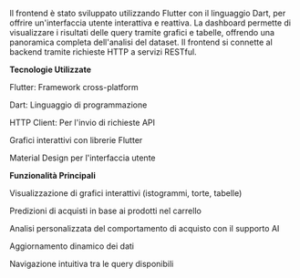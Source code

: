 Il frontend è stato sviluppato utilizzando Flutter con il linguaggio Dart, per offrire un'interfaccia utente interattiva e reattiva. La dashboard permette di visualizzare i risultati delle query tramite grafici e tabelle, offrendo una panoramica completa dell'analisi del dataset. Il frontend si connette al backend tramite richieste HTTP a servizi RESTful.

**Tecnologie Utilizzate**

Flutter: Framework cross-platform

Dart: Linguaggio di programmazione

HTTP Client: Per l'invio di richieste API

Grafici interattivi con librerie Flutter

Material Design per l'interfaccia utente

**Funzionalità Principali**

Visualizzazione di grafici interattivi (istogrammi, torte, tabelle)

Predizioni di acquisti in base ai prodotti nel carrello

Analisi personalizzata del comportamento di acquisto con il supporto AI

Aggiornamento dinamico dei dati

Navigazione intuitiva tra le query disponibili
